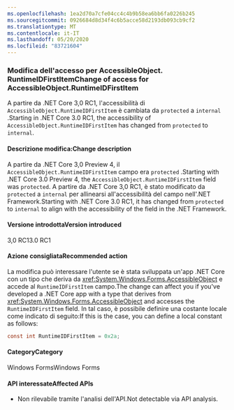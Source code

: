 ```yaml
---
ms.openlocfilehash: 1ea2d70a7cfe04cc4c4b9b58ea6bb6fa0226b245
ms.sourcegitcommit: 0926684d8d34f4c6b5acce58d2193db093cb9cf2
ms.translationtype: MT
ms.contentlocale: it-IT
ms.lasthandoff: 05/20/2020
ms.locfileid: "83721604"
---
```

### <a name="change-of-access-for-accessibleobjectruntimeidfirstitem"></a><span data-ttu-id="f30f1-101">Modifica dell'accesso per AccessibleObject. RuntimeIDFirstItem</span><span class="sxs-lookup"><span data-stu-id="f30f1-101">Change of access for AccessibleObject.RuntimeIDFirstItem</span></span>

<span data-ttu-id="f30f1-102">A partire da .NET Core 3,0 RC1, l'accessibilità di `AccessibleObject.RuntimeIDFirstItem` è cambiata da `protected` a `internal` .</span><span class="sxs-lookup"><span data-stu-id="f30f1-102">Starting in .NET Core 3.0 RC1, the accessibility of `AccessibleObject.RuntimeIDFirstItem` has changed from `protected` to `internal`.</span></span>

#### <a name="change-description"></a><span data-ttu-id="f30f1-103">Descrizione modifica:</span><span class="sxs-lookup"><span data-stu-id="f30f1-103">Change description</span></span>

<span data-ttu-id="f30f1-104">A partire da .NET Core 3,0 Preview 4, il `AccessibleObject.RuntimeIDFirstItem` campo era `protected` .</span><span class="sxs-lookup"><span data-stu-id="f30f1-104">Starting with .NET Core 3.0 Preview 4, the `AccessibleObject.RuntimeIDFirstItem` field was `protected`.</span></span> <span data-ttu-id="f30f1-105">A partire da .NET Core 3,0 RC1, è stato modificato da `protected` a `internal` per allinearsi all'accessibilità del campo nell'.NET Framework.</span><span class="sxs-lookup"><span data-stu-id="f30f1-105">Starting with .NET Core 3.0 RC1, it has changed from `protected` to `internal` to align with the accessibility of the field in the .NET Framework.</span></span>

#### <a name="version-introduced"></a><span data-ttu-id="f30f1-106">Versione introdotta</span><span class="sxs-lookup"><span data-stu-id="f30f1-106">Version introduced</span></span>

<span data-ttu-id="f30f1-107">3,0 RC1</span><span class="sxs-lookup"><span data-stu-id="f30f1-107">3.0 RC1</span></span>

#### <a name="recommended-action"></a><span data-ttu-id="f30f1-108">Azione consigliata</span><span class="sxs-lookup"><span data-stu-id="f30f1-108">Recommended action</span></span>

<span data-ttu-id="f30f1-109">La modifica può interessare l'utente se è stata sviluppata un'app .NET Core con un tipo che deriva da <xref:System.Windows.Forms.AccessibleObject> e accede al `RuntimeIDFirstItem` campo.</span><span class="sxs-lookup"><span data-stu-id="f30f1-109">The change can affect you if you've developed a .NET Core app with a type that derives from <xref:System.Windows.Forms.AccessibleObject> and accesses the `RuntimeIDFirstItem` field.</span></span> <span data-ttu-id="f30f1-110">In tal caso, è possibile definire una costante locale come indicato di seguito:</span><span class="sxs-lookup"><span data-stu-id="f30f1-110">If this is the case, you can define a local constant as follows:</span></span>

```csharp
const int RuntimeIDFirstItem = 0x2a;
```

#### <a name="category"></a><span data-ttu-id="f30f1-111">Category</span><span class="sxs-lookup"><span data-stu-id="f30f1-111">Category</span></span>

<span data-ttu-id="f30f1-112">Windows Forms</span><span class="sxs-lookup"><span data-stu-id="f30f1-112">Windows Forms</span></span>

#### <a name="affected-apis"></a><span data-ttu-id="f30f1-113">API interessate</span><span class="sxs-lookup"><span data-stu-id="f30f1-113">Affected APIs</span></span>

- <span data-ttu-id="f30f1-114">Non rilevabile tramite l'analisi dell'API.</span><span class="sxs-lookup"><span data-stu-id="f30f1-114">Not detectable via API analysis.</span></span>

<!-- 

#### Affected APIs

- Not detectable via API analysis.

-->
